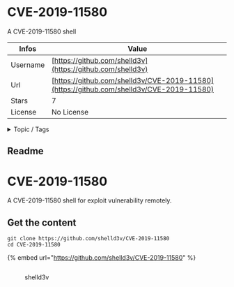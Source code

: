 # CVE-2019-11580

A CVE-2019-11580 shell

| Infos    | Value                                                              |
| -------- | -------------------------------------------------------------------|
| Username | [https://github.com/shelld3v](https://github.com/shelld3v) |
| Url      | [https://github.com/shelld3v/CVE-2019-11580](https://github.com/shelld3v/CVE-2019-11580)                                               |
| Stars    | 7                                                          |
| License  | No License                                                        |

<details>

<summary>Topic / Tags</summary>

* cve-2019-11580* exploitation* shell

</details>

## Readme

# CVE-2019-11580
A CVE-2019-11580 shell for exploit vulnerability remotely.



## Get the content

```
git clone https://github.com/shelld3v/CVE-2019-11580
cd CVE-2019-11580
```

{% embed url="https://github.com/shelld3v/CVE-2019-11580" %}

<figure><img src="https://avatars.githubusercontent.com/u/59408894?v=4" alt=""><figcaption><p>shelld3v</p></figcaption></figure>
